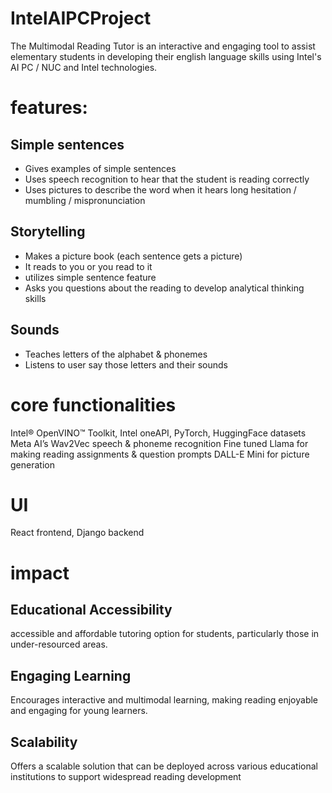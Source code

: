 # IntelAIPCProject
The Multimodal Reading Tutor is an interactive and engaging tool to assist elementary students in developing their english language skills using Intel's AI PC / NUC and Intel technologies.

# features:

## Simple sentences
- Gives examples of simple sentences
- Uses speech recognition to hear that the student is reading correctly
- Uses pictures to describe the word when it hears long hesitation / mumbling / mispronunciation
 
## Storytelling
- Makes a picture book (each sentence gets a picture)
- It reads to you or you read to it
- utilizes simple sentence feature
- Asks you questions about the reading to develop analytical thinking skills
  
## Sounds
- Teaches letters of the alphabet & phonemes
- Listens to user say those letters and their sounds

# core functionalities
Intel® OpenVINO™ Toolkit, Intel oneAPI, PyTorch, HuggingFace datasets
Meta AI’s Wav2Vec speech & phoneme recognition
Fine tuned Llama for making reading assignments & question prompts
DALL-E Mini for picture generation

# UI
React frontend, Django backend

# impact

## Educational Accessibility
accessible and affordable tutoring option for students, particularly those in under-resourced areas.

## Engaging Learning
Encourages interactive and multimodal learning, making reading enjoyable and engaging for young learners.

## Scalability
Offers a scalable solution that can be deployed across various educational institutions to support widespread reading development
